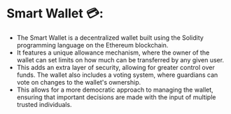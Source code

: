 # Smart Wallet 💳: 

- The Smart Wallet is a decentralized wallet built using the Solidity programming language on the Ethereum blockchain.
- It features a unique allowance mechanism, where the owner of the wallet can set limits on how much can be transferred by any given user.
- This adds an extra layer of security, allowing for greater control over funds. The wallet also includes a voting system, where guardians can vote on changes to the wallet's ownership.
- This allows for a more democratic approach to managing the wallet, ensuring that important decisions are made with the input of multiple trusted individuals.

